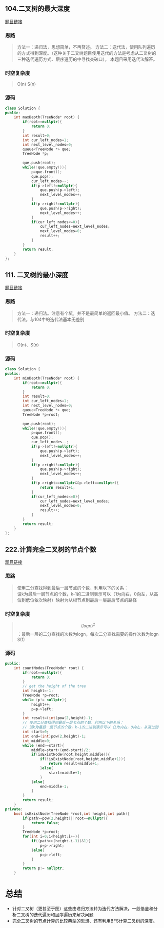 ## 104.二叉树的最大深度

[题目链接](https://leetcode.cn/problems/maximum-depth-of-binary-tree/description/)
### 思路
> 方法一：递归法，思想简单，不再赘述。
> 方法二：迭代法，使用队列遍历的方式得到深度。（这种关于二叉树题目使用迭代的方法是考虑从二叉树的三种迭代遍历方式、层序遍历的中寻找突破口）。
> 本题目采用迭代法解答。

### 时空复杂度
> O(n)
> S(n)

### 源码
```C++
class Solution {  
public:  
    int maxDepth(TreeNode* root) {  
        if(root==nullptr){  
            return 0;  
        }  
        int result=0;  
        int cur_left_nodes=1;  
        int next_level_nodes=0;  
        queue<TreeNode *> que;  
        TreeNode *p;  
  
        que.push(root);  
        while(!que.empty()){  
            p=que.front();  
            que.pop();  
            cur_left_nodes--;  
            if(p->left!=nullptr){  
                que.push(p->left);  
                next_level_nodes++;  
            }  
            if(p->right!=nullptr){  
                que.push(p->right);  
                next_level_nodes++;  
            }  
            if(cur_left_nodes<=0){  
                cur_left_nodes=next_level_nodes;  
                next_level_nodes=0;  
                result++;  
            }  
        }  
        return result;  
    }  
};
```

## 111. 二叉树的最小深度

[题目链接](https://leetcode.cn/problems/minimum-depth-of-binary-tree/description/)
### 思路
> 方法一：递归法。注意有个坑，并不是最简单的返回最小值。
> 方法二：迭代法。与104中的迭代法基本无差别

### 时空复杂度
> O(n)、S(n)

### 源码
```C++
class Solution {  
public:  
    int minDepth(TreeNode* root) {  
        if(root==nullptr){  
            return 0;  
        }  
        int result=0;  
        int cur_left_nodes=1;  
        int next_level_nodes=0;  
        queue<TreeNode *> que;  
        TreeNode *p=root;  
  
        que.push(root);  
        while(!que.empty()){  
            p=que.front();  
            que.pop();  
            cur_left_nodes--;  
            if(p->left!=nullptr){  
                que.push(p->left);  
                next_level_nodes++;  
            }  
            if(p->right!=nullptr){  
                que.push(p->right);  
                next_level_nodes++;  
            }  
            if(p->right==nullptr&&p->left==nullptr){  
                return result+1;  
            }  
            if(cur_left_nodes<=0){  
                cur_left_nodes=next_level_nodes;  
                next_level_nodes=0;  
                result++;  
            }  
        }  
        return result;  
    }  
};
```

## 222.计算完全二叉树的节点个数

[题目链接](https://leetcode.cn/problems/count-complete-tree-nodes/description/)

### 思路
> 使用二分查找得到最后一层节点的个数，利用以下的关系：  
> 设k为最后一层节点的个数，k-1的二进制表示可以（1为向右，0向左，从高位到低位依次映射）映射为从根节点到最后一层最后节点的路径

### 时空复杂度
> $$(logn)^2$$：最后一层的二分查找的次数为logn，每次二分查找需要的操作次数为logn
> S(1)

### 源码
```C++
public:  
    int countNodes(TreeNode* root) {  
        if(root==nullptr){  
            return 0;  
        }  
        // get the height of the tree  
        int height=-1;  
        TreeNode *p=root;  
        while (p!= nullptr){  
            height++;  
            p=p->left;  
        }  
        int result=(int)pow(2,height)-1;  
        // 使用二分查找得到最后一层节点的个数，利用以下的关系：  
        // 设k为最后一层节点的个数，k-1的二进制表示可以（1为向右，0向左，从高位到低位依次映射）映射为从根节点到最后一层最后节点的路径  
        int start=0;  
        int end=(int)pow(2,height)-1;  
        int middle=0;  
        while (end>=start){  
            middle=start+(end-start)/2;  
            if(isExistNode(root,height,middle)){  
                if(!isExistNode(root,height,middle+1)){  
                    return result+middle+1;  
                }else{  
                    start=middle+1;  
                }  
            }else{  
                end=middle-1;  
            }  
        }  
        return result;  
    }  
private:  
    bool isExistNode(TreeNode *root,int height,int path){  
        if(path>=pow(2,height)||root==nullptr){  
            return false;  
        }  
        TreeNode *p=root;  
        for(int i=0;i<height;i++){  
            if((path>>(height-i-1))&1){  
                p=p->right;  
            }else{  
                p=p->left;  
            }  
        }  
        return p!= nullptr;  
    }

```

# 总结
* 针对二叉树（更甚至于图）这些由递归方法转为迭代方法解决，一般借鉴和分析二叉树的迭代遍历和层序遍历来解决问题
* 完全二叉树的节点计算的比较典型的思想、还有利用BFS计算二叉树的深度。